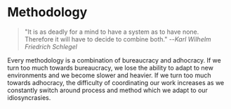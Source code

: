 # Methodology

> "It is as deadly for a mind to have a system as to have none. Therefore it will have to decide to combine both."
> --<cite>Karl Wilhelm Friedrich Schlegel</cite>

Every methodology is a combination of bureaucracy and adhocracy. If we turn too much towards bureaucracy, we lose the ability to adapt to new environments and we become slower and heavier. If we turn too much towards adhocracy, the difficulty of coordinating our work increases as we constantly switch around process and method which we adapt to our idiosyncrasies.
